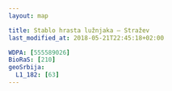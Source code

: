 ```yaml
---
layout: map

title: Stablo hrasta lužnjaka – Stražev
last_modified_at: 2018-05-21T22:45:18+02:00

WDPA: [555589026]
BioRaS: [210]
geoSrbija:
  L1_182: [63]
---
```

